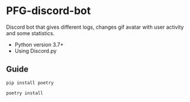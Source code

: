 # PFG-discord-bot

Discord bot that gives different logs, changes gif avatar with user activity and some statistics.

- Python version 3.7+
- Using Discord.py

## Guide

`pip install poetry`

`poetry install`



